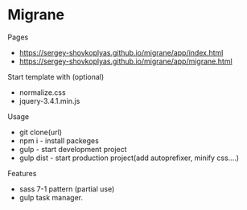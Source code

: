 # Migrane

Pages
- https://sergey-shovkoplyas.github.io/migrane/app/index.html
- https://sergey-shovkoplyas.github.io/migrane/app/migrane.html

Start template with (optional)
- normalize.css
- jquery-3.4.1.min.js

Usage 
- git clone(url)
- npm i      - install packeges
- gulp       - start development project
- gulp dist  - start production project(add autoprefixer, minify css....)

Features 
- sass 7-1 pattern (partial use)
- gulp task manager.
